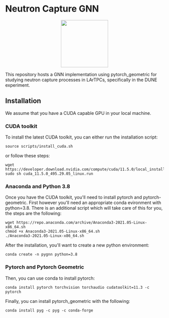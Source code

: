 # Neutron Capture GNN

<p align="center">
  <img height="150" src="https://raw.githubusercontent.com/pyg-team/pytorch_geometric/master/docs/source/_static/img/pyg1.svg?sanitize=true" />
</p>

This repository hosts a GNN implementation using pytorch_geometric for studying neutron capture processes in LArTPCs, specifically in the DUNE experiment.

## Installation

We assume that you have a CUDA capable GPU in your local machine.  
### CUDA toolkit
To install the latest CUDA toolkit, you can either run the installation script:
```
source scripts/install_cuda.sh
```
or follow these steps:
```
wget https://developer.download.nvidia.com/compute/cuda/11.5.0/local_installers/cuda_11.5.0_495.29.05_linux.run
sudo sh cuda_11.5.0_495.29.05_linux.run
```
### Anaconda and Python 3.8
Once you have the CUDA toolkit, you'll need to install pytorch and pytorch-geometric.  First however you'll need an appropriate conda evironment with python=3.8.  There is an additional script which will take care of this for you, the steps are the following:
```
wget https://repo.anaconda.com/archive/Anaconda3-2021.05-Linux-x86_64.sh
chmod +x Anaconda3-2021.05-Linux-x86_64.sh
./Anaconda3-2021.05-Linux-x86_64.sh
```
After the installation, you'll want to create a new python environment:
```
conda create -n pygnn python=3.8
```
### Pytorch and Pytorch Geometric
Then, you can use conda to install pytorch:
```
conda install pytorch torchvision torchaudio cudatoolkit=11.3 -c pytorch
```
Finally, you can install pytorch_geometric with the following:
```
conda install pyg -c pyg -c conda-forge
```
